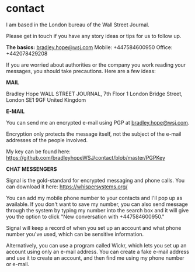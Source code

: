 # contact

I am based in the London bureau of the Wall Street Journal.

Please get in touch if you have any story ideas or tips for us to follow up.

<b>The basics:</b>
bradley.hope@wsj.com
Mobile: +447584600950
Office: +442078429208

If you are worried about  authorities or the company you work reading your messages, you should take precautions. Here are a few ideas:

<b>MAIL</b>

Bradley Hope
WALL STREET JOURNAL, 7th Floor
1 London Bridge Street, London SE1 9GF
United Kingdom

<b>E-MAIL</b>

You can send me an encrypted e-mail using PGP at bradley.hope@wsj.com.

Encryption only protects the message itself, not the subject of the e-mail addresses of the people involved.

My key can be found here:  
https://github.com/bradleyhopeWSJ/contact/blob/master/PGPKey

<b>CHAT MESSENGERS</b>

Signal is the gold-standard for encrypted messaging and phone calls. You can download it here: https://whispersystems.org/

You can add my mobile phone number to your contacts and I'll pop up as available. If you don't want to save my number, you can also send message through the system by typing my number into the search box and it will give you the option to click "New conversation with +447584600950."

Signal will keep a record of when you set up an account and what phone number you've used, which can be sensitive information.

Alternatively, you can use a program called Wickr, which lets you set up an account using only an e-mail address. 
You can create a fake e-mail address and use it to create an account, and then find me using my phone number or e-mail.

